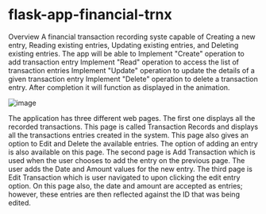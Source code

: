# flask-app-financial-trnx

Overview
A financial transaction recording syste capable of Creating a new entry, Reading existing entries, Updating existing entries, and Deleting existing entries. The app will be able to
Implement "Create" operation to add transaction entry
Implement "Read" operation to access the list of transaction entries
Implement "Update" operation to update the details of a given transaction entry
Implement "Delete" operation to delete a transaction entry.
After completion it will function as displayed in the animation.

![image](https://github.com/user-attachments/assets/3db8b2bb-cd48-4f1c-97cd-5cee1e4b376a)

The application has three different web pages. The first one displays all the recorded transactions. This page is called Transaction Records and displays all the transactions entries created in the system. This page also gives an option to Edit and Delete the available entries. The option of adding an entry is also available on this page. The second page is Add Transaction which is used when the user chooses to add the entry on the previous page. The user adds the Date and Amount values for the new entry. The third page is Edit Transaction which is user navigated to upon clicking the edit entry option. On this page also, the date and amount are accepted as entries; however, these entries are then reflected against the ID that was being edited.
